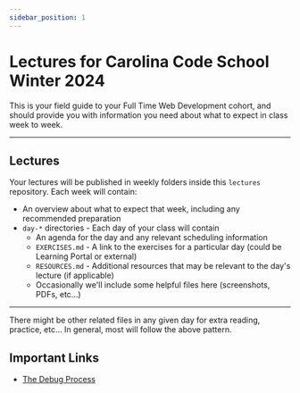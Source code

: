 ```yaml
---
sidebar_position: 1
---
```


# Lectures for Carolina Code School Winter 2024

This is your field guide to your Full Time Web Development cohort, and should provide you with information you need about what to expect in class week to week.

---

## Lectures

Your lectures will be published in weekly folders inside this `lectures` repository. Each week will contain:

- An overview about what to expect that week, including any recommended preparation
- `day-*` directories - Each day of your class will contain
  - An agenda for the day and any relevant scheduling information
  - `EXERCISES.md` - A link to the exercises for a particular day (could be Learning Portal or external)
  - `RESOURCES.md` - Additional resources that may be relevant to the day's lecture (if applicable)
  - Occasionally we'll include some helpful files here (screenshots, PDFs, etc...)

---

There might be other related files in any given day for extra reading, practice, etc... In general, most will follow the above pattern.

## Important Links

- [The Debug Process](https://docs.google.com/document/d/1Uu37ZpR4fGIDEQKrx286JdWxdRNSxGQTCXbUFws2LD4/edit?usp=sharing)
